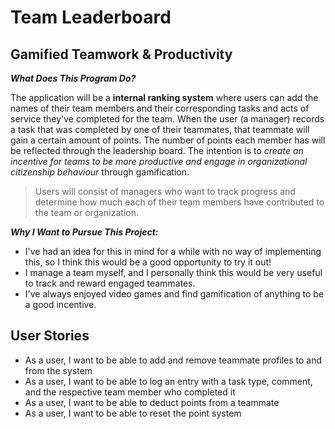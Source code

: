 # Team Leaderboard

## Gamified Teamwork & Productivity


***What Does This Program Do?***

The application will be a **internal ranking system** where users can add the names of their team members and their 
corresponding tasks and acts of service they've completed for the team. When the user (a manager) records a task that
was completed by one of their teammates, that teammate will gain a certain amount of points. The number of points 
each member has will be reflected through the leadership board. The intention is to *create an incentive for teams 
to be more productive and engage in organizational citizenship behaviour* through gamification.

> Users will consist of managers who want to track progress and determine how much each of their team members have 
contributed to the team or organization.

***Why I Want to Pursue This Project:***
- I've had an idea for this in mind for a while with no way of implementing this, so I think this would be a good 
opportunity to try it out!
- I manage a team myself, and I personally think this would be very useful to track and reward engaged teammates.
- I've always enjoyed video games and find gamification of anything to be a good incentive.

## User Stories
- As a user, I want to be able to add and remove teammate profiles to and from the system
- As a user, I want to be able to log an entry with a task type, comment, and the respective team member who completed it
- As a user, I want to be able to deduct points from a teammate
- As a user, I want to be able to reset the point system